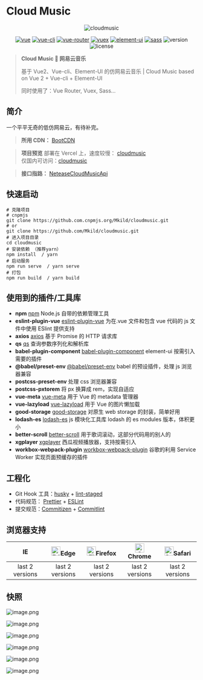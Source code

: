 # Cloud Music

<p align="center">
    <img src="https://i.imgur.com/kS9CsLP.png" alt="cloudmusic" />
</p>
<p align="center">
    <a href="https://cn.vuejs.org/v2/guide/"><img src="https://img.shields.io/badge/vue-v2.6.11-blue.svg?color=4FC08D&logo=vuedotjs" alt="vue" /></a>
    <a href="https://cli.vuejs.org/"><img src="https://img.shields.io/badge/vue--cli-v4.5.0-blue.svg?color=3EAF7C" alt="vue-cli" /></a>
    <a href="https://v3.router.vuejs.org/"><img src="https://img.shields.io/badge/vue--router-v3.2.0-blue.svg?color=3EAF7C" alt="vue-router" /></a>
    <a href="https://v3.vuex.vuejs.org/"><img src="https://img.shields.io/badge/vuex-v3.5.1-yellow.svg?color=3EAF7C" alt="vuex" /></a>
    <a href="https://element.eleme.cn/"><img src="https://img.shields.io/badge/element--ui-v2.15.7-blue.svg?color=409EFF" alt="element-ui" /></a>
    <a href="http://en.sass.hk/"><img src="https://img.shields.io/badge/sass-v1.26.5-blue.svg?color=CC6699&logo=sass" alt="sass" /></a>
    <img src="https://img.shields.io/badge/version-v1.0.0-yellow.svg" alt="version" />
    <img src="https://img.shields.io/badge/license-AGPL--3.0-green.svg" alt="license" />
</p>

> **Cloud Music 🎵 网易云音乐**
>
> 基于 Vue2、Vue-cli、Element-UI 的仿网易云音乐 | Cloud Music based on Vue 2 + Vue-cli + Element-UI
>
> 同时使用了：Vue Router, Vuex, Sass...

## 简介

一个平平无奇的低仿网易云，有待补完。

> **所用 CDN：** [BootCDN](https://www.bootcdn.cn/)

> **项目预览**
> 部署在 Vercel 上，速度较慢： [cloudmusic](https://cloudmusic-mkild.vercel.app)  
> 仅国内可访问：[cloudmusic](http://106.55.228.168)

> **接口指路：** [NeteaseCloudMusicApi](https://github.com/Binaryify/NeteaseCloudMusicApi)

## 快速启动

```shell
# 克隆项目
# cnpmjs
git clone https://github.com.cnpmjs.org/Mkild/cloudmusic.git
# or
git clone https://github.com/Mkild/cloudmusic.git
# 进入项目目录
cd cloudmusic
# 安装依赖 （推荐yarn）
npm install  / yarn
# 启动服务
npm run serve  / yarn serve
# 打包
npm run build  / yarn build

```

## 使用到的插件/工具库

- **npm** [npm](https://docs.npmjs.com/about-npm) Node.js 自带的依赖管理工具
- **eslint-plugin-vue** [eslint-plugin-vue](https://eslint.vuejs.org/user-guide/#faq) 为在.vue 文件和包含 vue 代码的 js 文件中使用 ESlint 提供支持
- **axios** [axios](https://github.com/axios/axios) 基于 Promise 的 HTTP 请求库
- **qs** [qs](https://github.com/ljharb/qs) 查询参数序列化和解析库
- **babel-plugin-component** [babel-plugin-component](https://github.com/ElementUI/babel-plugin-component) element-ui 按需引入需要的插件
- **@babel/preset-env** [@babel/preset-env](https://www.babeljs.cn/docs/babel-preset-env) babel 的预设插件，处理 js 浏览器兼容
- **postcss-preset-env** 处理 css 浏览器兼容
- **postcss-pxtorem** 将 px 换算成 rem，实现自适应
- **vue-meta** [vue-meta](https://vue-meta.nuxtjs.org) 用于 Vue 的 metadata 管理器
- **vue-lazyload** [vue-lazyload](https://www.npmjs.com/package/vue-lazyload) 用于 Vue 的图片懒加载
- **good-storage** [good-storage](https://www.npmjs.com/package/good-storage) 对原生 web storage 的封装，简单好用
- **lodash-es** [lodash-es](https://www.lodashjs.com) js 模块化工具库 lodash 的 es modules 版本，体积更小
- **better-scroll** [better-scroll](http://ustbhuangyi.github.io/better-scroll) 用于歌词滚动，这部分代码用的别人的
- **xgplayer** [xgplayer](https://v2.h5player.bytedance.com) 西瓜视频播放器，支持按需引入
- **workbox-webpack-plugin** [workbox-webpack-plugin](https://www.lodashjs.com) 谷歌的利用 Service Worker 实现页面预缓存的插件

## 工程化

- Git Hook 工具：[husky](https://typicode.github.io/husky/#/) + [lint-staged](https://github.com/okonet/lint-staged)
- 代码规范： [Prettier](https://prettier.io/) + [ESLint](https://eslint.org/)
- 提交规范：[Commitizen](http://commitizen.github.io/cz-cli/) + [Commitlint](https://commitlint.js.org/#/)

## **浏览器支持**

|       IE        | [<img src="https://raw.githubusercontent.com/alrra/browser-logos/master/src/edge/edge_48x48.png" alt=" Edge" height="24px" />](http://godban.github.io/browsers-support-badges/)Edge | [<img src="https://raw.githubusercontent.com/alrra/browser-logos/master/src/firefox/firefox_48x48.png" alt="Firefox" height="24px" />](http://godban.github.io/browsers-support-badges/)Firefox | [<img src="https://raw.githubusercontent.com/alrra/browser-logos/master/src/chrome/chrome_48x48.png" alt="Chrome" height="24px" />](http://godban.github.io/browsers-support-badges/)Chrome | [<img src="https://raw.githubusercontent.com/alrra/browser-logos/master/src/safari/safari_48x48.png" alt="Safari" height="24px" />](http://godban.github.io/browsers-support-badges/)Safari |
| :-------------: | :----------------------------------------------------------------------------------------------------------------------------------------------------------------------------------: | :---------------------------------------------------------------------------------------------------------------------------------------------------------------------------------------------: | :-----------------------------------------------------------------------------------------------------------------------------------------------------------------------------------------: | :-----------------------------------------------------------------------------------------------------------------------------------------------------------------------------------------: |
| last 2 versions |                                                                                   last 2 versions                                                                                    |                                                                                         last 2 versions                                                                                         |                                                                                       last 2 versions                                                                                       |                                                                                       last 2 versions                                                                                       |

## 快照

![image.png](https://i.imgur.com/NrtGn9C.png)

![image.png](https://i.imgur.com/wHgS4Vd.png)

![image.png](https://i.imgur.com/ZI0JNNc.png)

![image.png](https://i.imgur.com/y7qvht4.png)

![image.png](https://i.imgur.com/cRpOP46.png)

![image.png](https://i.imgur.com/DIHMoJ0.png)
